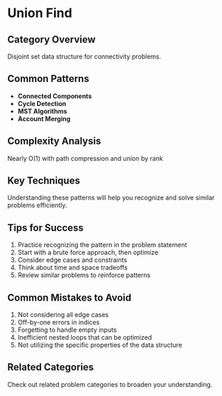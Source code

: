 # Union Find

## Category Overview

Disjoint set data structure for connectivity problems.

## Common Patterns

- **Connected Components**
- **Cycle Detection**
- **MST Algorithms**
- **Account Merging**

## Complexity Analysis

Nearly O(1) with path compression and union by rank

## Key Techniques

Understanding these patterns will help you recognize and solve similar problems efficiently.

## Tips for Success

1. Practice recognizing the pattern in the problem statement
2. Start with a brute force approach, then optimize
3. Consider edge cases and constraints
4. Think about time and space tradeoffs
5. Review similar problems to reinforce patterns

## Common Mistakes to Avoid

1. Not considering all edge cases
2. Off-by-one errors in indices
3. Forgetting to handle empty inputs
4. Inefficient nested loops that can be optimized
5. Not utilizing the specific properties of the data structure

## Related Categories

Check out related problem categories to broaden your understanding.
